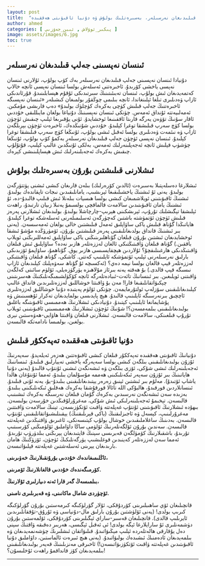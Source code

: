 ```yaml
---
layout: post
title:  "ئىنساننى جەلب قىلىدىغان نەرسىلەر، بەسىرەتلىك بولۇش ۋە دۇنيا ئاقىۋىتى ھەققىدە"
author: ahmed
categories: [ پىكىر_ئوۋلاش , ئىبن_جەۋزىي ]
image: assets/images/6.jpg
toc: true
---
```

## ئىنسان نەپسىنى جەلپ قىلىدىغان نەرسىلەر

دۇنيادا ئىنسان نەپسىنى جەلپ قىلىدىغان نەرسىلەر بەك كۆپ بولۇپ، ئۇلارنى ئىنسان نەپسى ياخشى كۆرىدۇ. ئاخىرەتنى ئەسلەش بولسا ئىنسان نەپسى ئانچە خالاپ كەتمەيدىغان ئىش بولۇپ، ئىنسان تەبىئىتىنىڭ سىرتىدىكى ئۇقۇم ھېسابلىنىدۇ.
قۇرئاندىكى ئازاپ ۋەدىلىرى تىلغا ئېلىنغاندا، ئانچە بىلىمى چوڭقۇر بولمىغان كىشىلەر «ئىنسان نەپسىگە ئاخىرەتنىڭ جەلپ قىلىش كۈچى بەكرەك كۈچلۈك بولىدۇ» دەپ قارىشى مۇمكىن. ئەمەلىيەتتە ئۇنداق ئەمەس. چۈنكى ئىنسان نەپسىنىڭ دۇنياغا بولغان مايىللىقى خۇددىي ئاقار سۇنىڭ تۆۋەن يەرگە قارىتا ئاققىنىغا ئوخشايدۇ. ئۇنى يۇقىرىغا ئېلىپ چىقىش ئۈچۈن بولسا كۈچ سەرپ قىلىشقا توغرا كېلىدۇ. خۇددىي شۇنىڭدەك، ئاخىرەت ئۈچۈن بېرىلگەن ئازاپ ۋە نىئمەت ۋەدىلىرى بولسا ئەقىل ئىشى بولۇپ، ئۇنىڭغا كۈچ سەرپ قىلىشقا توغرا كېلىدۇ. 
ئىنسان نەپسى ئۈچۈن جەلپ قىلىدىغان نەرسىلەر بەكمۇ كۆپ بولۇپ، ئۇنىڭغا چۈشۈپ قېلىش ئانچە ئەجەپلىنەرلىك ئەمەس، بەلكى ئۇنىڭدىن غالىپ كېلىپ، قۇتۇلۇپ چىقىش بەكرەك ئەجەبلىنەرلىك ئىش ھېساپلىنىشى كېرەك.

## ئىشلارنى قىلىشتىن بۇرۇن بەسىرەتلىك بولۇش

ئىشلارغا دەسلەپتىلا بەسىرەت (ئالدىن كۆرەرلىك) بىلەن قارىغان كىشى ئىشنى پۈتتۈرگەن بولىدۇ. يەنى ئۇ ئىشنىڭ ياخشىلىقىغا ئېرىشىپ، يامانلىقىدىن نىجات تاپقاندەك بولىدۇ.
ئىشنىڭ ئاقىۋىتىنى ئويلاشمىغان كىشى بولسا ھىسيات بىلەنلا ئىش قىلىپ قالىدۇ-دە، ئۇ ئىشنىڭ يامان ئاقىۋىتىدىن سالامەت قالماقچى بولسىمۇ يەنىلا زىيان تارتىدۇ، راھەت ئېلىشقا تېگىشلىك تۇرۇپ، ئېرىشكىنى ھېرىپ-چارچاشلا بولىدۇ.
بولىدىغان ئىشلارنى پەرەز قىلىش ئۈچۈن ئۆتمۈشتە باشتىن كەچۈرگەن ئەسلىمىلەرنى ئەسلەشكە توغرا كېلىدۇ. ھاياتىڭدا گۇناھ قىلىش ياكى ساۋاپلىق ئەمەل قىلىشتىن خالى بولغان ئەمەسسەن. (يەنى بىر ئىشنىڭ قانداق بولدىغانلىقىنى پەرەز قىلىشتىن بۇرۇن، ئۆمۈرۈڭدە مۇشۇ ئىشقا ئوخشايدىغان ئىشتىن بۇرۇن قىلغان گۇناھلىرىنىڭنى ياكى ساۋاپلىق ئەمەللىرىڭنى ئويلاپ باققىن.) گۇناھ قىلغان ۋاقىتىڭتىكى ئالغان لەززەتلەر ھازىر نەدە؟ ساۋاپلىق ئىش قىلغان ۋاقىتىڭدىكى ھارغىنلىقچۇ؟ ئۇلاردىن ھېچقايسىسى ھازىر يوق. گۇناھمۇ، ساۋاپمۇ ئۆزىدىكى بارلىق نەرسىلەرنى ئېلىپ ئۆتمۈشكە ئايلىنىپ كەتتى. كاشكى، گۇناھ قىلغان ۋاقىتتىكى لەززەتلەر قېپ قالغان بولسا نېمە دەي؟ (ئەكسىچە ئۇ گۇناھ سەۋەپلىك كېلىدىغان ئازاپ نىسىگە قېپ قالدى.)
بۇ ھەقتە يەنە بىرئاز مۇلاھىزە يۈرگۈزەيلى، ئۆلۈم سائىتى كەلگەن ۋاقىتنى ئويلىغىن. بىر ئىنسانىڭ تائەت-ئىبادەتلەرگە ئانچە كۆڭۈلشىمىگەنلىكنىڭ ھەسرىتىنى چېكىۋاتقانلىقىغا قارا! مەن بۇ ۋاقىتتا خوشاللىق لەززەتلىرىدىن قانداق غالىپ كېلىدىغانلىقىنى سۆزلەپ ئولتۇرمايمەن. چۈنكى ئۆلۈم پەيتىدە دۇنيا خوشاللىق لەززەتلىرى ئاچچىق بىرنەرسىگە ئايلىنىپ قالىدۇ. ھېچ پايدىسى بولمايدىغان تەكرار ئۇھسىنىش ۋە پۇشايمانغا ئايلىنىپ كېتىدۇ.
دۇنيادىكى ئىشلارنىڭ ھەممىسى ئاقىۋىتىگە باغلىق بولىدىغانلىقىنى بىلمەمسەن؟!
شۇنىڭ ئۈچۈن ئىشلارنىڭ ھەممىسىنى ئاقىۋىتىنى ئويلاپ تۇرۇپ قىلغىنكى، سالامەت قالىسەن. ئىشلارنى قىلغان ۋاقىتتا ھاۋايى-ھەۋەستىن نېرى بولغىن، بولمىسا نادامەتكە قالىسەن. 


## دۇنيا ئاقىۋىتى ھەققىدە تەپەككۇر قىلىش

دۇنيانىڭ ئاقىۋىتى ھەققىدە تەپەككۇر قىلغان كىشى ئاقىۋەتتىن ھەزەر ئەيلەيدۇ. سەپەرنىڭ ئۇزۇن بولىدىغانلىقىنى بىلگەن كىشى بولسا سەپەرگە ياخشى تەييارلىق قىلىدۇ.
ئىنساننىڭ ئەجەبلىنەرلىك ئىشى شۇكى، ئۆزى بىلگەن ۋە ئىشەنگەن ئىشنى ئۇنتۇپ قالىدۇ (يەنى دۇنيا ھاياتىنىڭ بىر ئۇزۇن سەپەر ئىكەنلىكىنى ھەممە مۇسۇلمان بىلىدۇ، ئەمما ئۇنتۇغان ھالدا ياشاپ ئۆتىدۇ). مەلۇم بىر ئىشتىن ئېنىق زەرەر يېتىدىغانلىقىنى بىلىدۇ-يۇ، يەنە ئۇنى قىلىدۇ. ئىنسانلاردىن قورقىدۇ، ھالبۇكى اللە تائالا قورقۇشقا بەكرەك ھەقلىق ئىكەنلىكىنى بىلىدۇ.  بەزىدە سەن ئىشەنگەن نەرسىدىن بەكرەك گۇمان قىلغان نەرسىگە بەكرەك ئىشىنىپ قالىسەن.
تېخىمۇ ئەجەبلىنەرلىكى ئىش شۇكى، مەغرۇرلۇقىڭدىن خۇرسەن بولىسەن. بىھۇدە ئىشلارنىڭ ئاقىۋىتىنى ئۇنتۇپ غەپلەتتە ۋاقىت ئۆتكۈزىسەن. تېنىڭ سالامەت ۋاقىتتىن مەغرۇرلىنىپ، كېسەل ۋە ئاجىزلىقنىڭ (ياكى قېرىلىقنىڭ) يېقىنلىشىۋاتقانلىقىنى ئۇنتۇپ قالىسەن. بەدىنىڭ ساغلاملىقىدىن خوشال بولۇپ كېتىسەنكى، ئاغىرىق ۋاقتىڭدىن غەپلەتتە قالىسەن.
سەندىن بۇرۇن ئۆلگەنلەرنىڭ ئۆلۈمى ساڭا داۋاملىق ئۆلۈمىڭنى كۆرسىتىپ تۇرىدۇ، باشقىلارنىڭ كۆمۈلگەن قەبرىسى سېنىڭ قايتىدىغان يېرىڭنى بىلدۈرۈپ تۇرىدۇ. ئەمما سەن لەززەتلەر كەينىدىن قوغلىشىپ يۈرگەنلىكىڭ ئۈچۈن، ئۆزۈڭنىڭ ھامان بارىدىغان يېرىنى ئەسلەشتىن غەپلەتتە قېلىۋاتىسەن.

**ئاڭلىمىغاندەك خۇددىي بۇرۇنقىلارنىڭ خەۋىرىنى،**

**كۆرمىگەندەك خۇددىي قالغانلارنىڭ ئۆمرىنى.**

**بىلمىسەڭ گەر قارا ئەنە دىيارلىرى ئۇلارنىڭ،**

**ئۆچۈردى شامال ماكانىنى، ۋە قەبرىلىرى نامىنى.**

قانچىلىغان ئۆي ساھىبلىرىنى كۆردۇقكى، ئۇلار گۆرلۈكىگە كىرمەستىن بۇرۇن گۆرلۈكىگە كىرىپ بولدى! (يەنى ئۆلۈشتىن بۇرۇن بارلىق مال-دۇنياسى ۋە ئۇرۇق-تۇققانلىرىدىن ئايرىلىپ قالدى). قانچىلىغان قەسىر-ساراي ئېگىلىرىنى كۆردۇقكى، ئۆلمەستىن بۇرۇن دۈشمەنلىرى ئۇ سارايلارغا ئېگە بولدى!
ئى ئەقىل ئېگىسى، ھەربىر دەقىقە ۋاقتىڭ سېنى دەل يۇقارقى ھالەتلەردە ئېلىپ مېڭىۋاتىدۇ. قىلىۋاتقان ئىشلىرىڭ چۈشەنمەيدىغان ۋە بىلمەيدىغان ئادەمنىڭ ئىشىدەك بولىۋاتىدۇ. (يەنى ھىچ ئىبرەت ئالماستىن، داۋاملىق دۇنيا ئاقىۋىتىدىن غەپلەتتە ۋاقىت ئۆتكۈزىۋاتىسەن!)
ئاخىرقى مەنزىلىنىڭ قەيەر بولىدىغانلىقىنى بىلمەيدىغان كۆز قانداقمۇ راھەت ئۇخلىسۇن؟!




---


<style type="text/css" media="screen">
.row {
	direction: rtl !important;
	text-align: justify !important;
	font-family: 'alkatip' !important;
    text-indent: 30px !important;
    
}
.article-post {
    font-size: 0.89em !important;
}
</style>